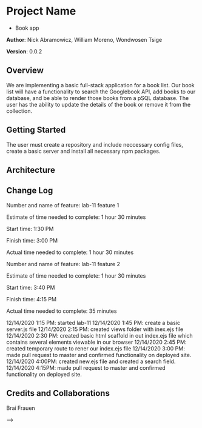 
# Project Name

- Book app

**Author**: Nick Abramowicz, William Moreno, Wondwosen Tsige

**Version**: 0.0.2

## Overview

We are implementing a basic full-stack application for a book list. Our book list will have a functionality to search the Googlebook API, add books to our database, and be able to render those books from a pSQL database. The user has the ability to update the details of the book or remove it from the collection.

## Getting Started
<!-- What are the steps that a user must take in order to build this app on their own machine and get it running? -->
The user must create a repository and include neccessary config files, create a basic server and install all necessary npm packages.

## Architecture
<!-- Provide a detailed description of the application design. What technologies (languages, libraries, etc) you're using, and any other relevant design information. -->

## Change Log

Number and name of feature: lab-11 feature 1

Estimate of time needed to complete: 1 hour 30 minutes

Start time: 1:30 PM

Finish time: 3:00 PM

Actual time needed to complete: 1 hour 30 minutes


Number and name of feature: lab-11 feature 2

Estimate of time needed to complete: 1 hour 30 minutes

Start time: 3:40 PM

Finish time: 4:15 PM

Actual time needed to complete: 35 minutes

12/14/2020 1:15 PM: started lab-11
12/14/2020 1:45 PM: create a basic server.js file
12/14/2020 2:15 PM: created views folder with inex.ejs file
12/14/2020 2:30 PM: created basic html scaffold in out index.ejs file which contains several elements viewable in our browser
12/14/2020 2:45 PM: created temporary route to rener our index.ejs file
12/14/2020 3:00 PM: made pull request to master and confirmed functionality on deployed site.
12/14/2020 4:00PM: created new.ejs file and created a search field.
12/14/2020 4:15PM: made pull request to master and confirmed functionality on deployed site.


## Credits and Collaborations
Brai Frauen
<!-- Give credit (and a link) to other people or resources that helped you build this application. -->
-->